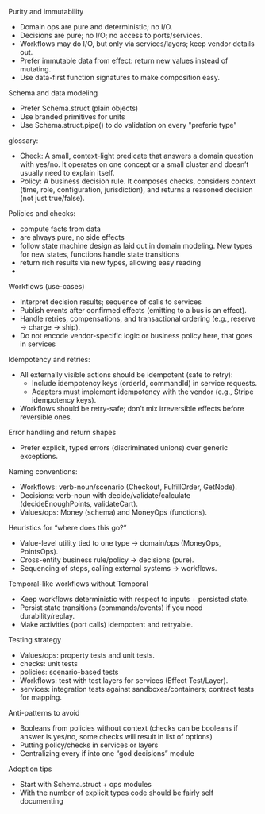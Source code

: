Purity and immutability
- Domain ops are pure and deterministic; no I/O.
- Decisions are pure; no I/O; no access to ports/services.
- Workflows may do I/O, but only via services/layers; keep vendor details out.
- Prefer immutable data from effect: return new values instead of mutating.
- Use data-first function signatures to make composition easy.

Schema and data modeling
- Prefer Schema.struct (plain objects)
- Use branded primitives for units
- Use Schema.struct.pipe() to do validation on every "preferie type"

glossary:
- Check: A small, context-light predicate that answers a domain question with yes/no. It operates on one concept or a small cluster and doesn’t usually need to explain itself.
- Policy: A business decision rule. It composes checks, considers context (time, role, configuration, jurisdiction), and returns a reasoned decision (not just true/false).

Policies and checks:
- compute facts from data
- are always pure, no side effects
- follow state machine design as laid out in domain modeling. New types for new states, functions handle state transitions
- return rich results via new types, allowing easy reading
- 
Workflows (use-cases)
- Interpret decision results; sequence of calls to services
- Publish events after confirmed effects (emitting to a bus is an effect).
- Handle retries, compensations, and transactional ordering (e.g., reserve → charge → ship).
- Do not encode vendor-specific logic or business policy here, that goes in services

Idempotency and retries:
- All externally visible actions should be idempotent (safe to retry):
  - Include idempotency keys (orderId, commandId) in service requests.
  - Adapters must implement idempotency with the vendor (e.g., Stripe idempotency keys).
- Workflows should be retry-safe; don’t mix irreversible effects before reversible ones.

Error handling and return shapes
- Prefer explicit, typed errors (discriminated unions) over generic exceptions.

Naming conventions:
- Workflows: verb-noun/scenario (Checkout, FulfillOrder, GetNode).
- Decisions: verb-noun with decide/validate/calculate (decideEnoughPoints, validateCart).
- Values/ops: Money (schema) and MoneyOps (functions).

Heuristics for “where does this go?”
- Value-level utility tied to one type → domain/ops (MoneyOps, PointsOps).
- Cross-entity business rule/policy → decisions (pure).
- Sequencing of steps, calling external systems → workflows.

Temporal-like workflows without Temporal
- Keep workflows deterministic with respect to inputs + persisted state.
- Persist state transitions (commands/events) if you need durability/replay.
- Make activities (port calls) idempotent and retryable.

Testing strategy
- Values/ops: property tests and unit tests.
- checks: unit tests
- policies: scenario-based tests
- Workflows: test with test layers for services (Effect Test/Layer).
- services: integration tests against sandboxes/containers; contract tests for mapping.

Anti-patterns to avoid
- Booleans from policies without context (checks can be booleans if answer is yes/no, some checks will result in list of options)
- Putting policy/checks in services or layers
- Centralizing every if into one “god decisions” module

Adoption tips
- Start with Schema.struct + ops modules
- With the number of explicit types code should be fairly self documenting
